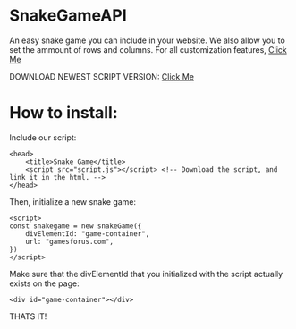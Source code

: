 # SnakeGameAPI
An easy snake game you can include in your website.
We also allow you to set the ammount of rows and columns. For all customization features, [Click Me](customization/readme.md)

DOWNLOAD NEWEST SCRIPT VERSION: [Click Me](versions/1.0.0/script.js)

# How to install:
Include our script:
```
<head>
    <title>Snake Game</title> 
    <script src="script.js"></script> <!-- Download the script, and link it in the html. -->
</head>
```
Then, initialize a new snake game:
```
<script>
const snakegame = new snakeGame({
    divElementId: "game-container",
    url: "gamesforus.com",
})
</script>
```
Make sure that the divElementId that you initialized with the script actually exists on the page:
```
<div id="game-container"></div>
```
THATS IT!
